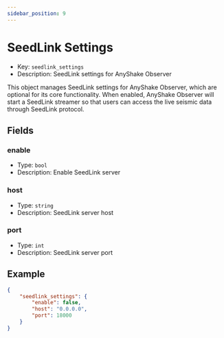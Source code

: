 ```yaml
---
sidebar_position: 9
---
```


# SeedLink Settings

 - Key: `seedlink_settings`
 - Description: SeedLink settings for AnyShake Observer

This object manages SeedLink settings for AnyShake Observer, which are optional for its core functionality. When enabled, AnyShake Observer will start a SeedLink streamer so that users can access the live seismic data through SeedLink protocol.

## Fields

### enable

 - Type: `bool`
 - Description: Enable SeedLink server

### host

 - Type: `string`
 - Description: SeedLink server host

### port

 - Type: `int`
 - Description: SeedLink server port

## Example

```json
{
    "seedlink_settings": {
        "enable": false,
        "host": "0.0.0.0",
        "port": 18000
    }
}
```
